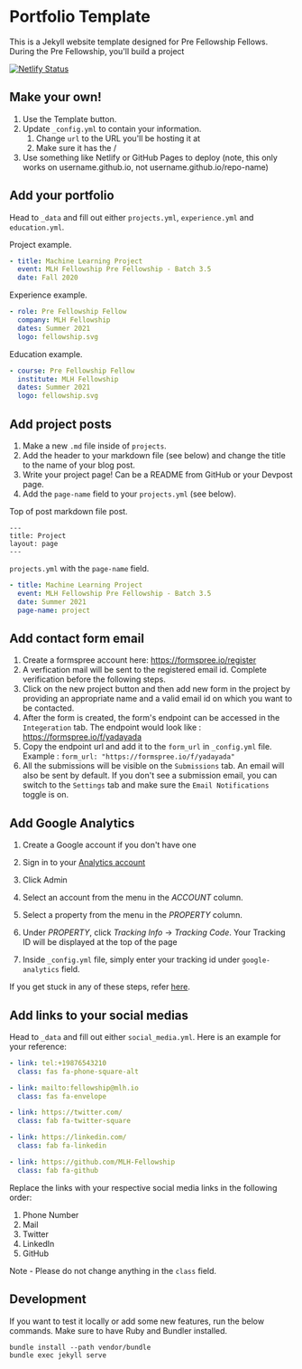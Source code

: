 # Portfolio Template

This is a Jekyll website template designed for Pre Fellowship Fellows. During the Pre Fellowship, you'll build a project

[![Netlify Status](https://api.netlify.com/api/v1/badges/97877b3e-9f36-4939-a24c-0b622f923d50/deploy-status)](https://app.netlify.com/sites/mlh-fellowship-portfolio/deploys)


## Make your own!

1. Use the Template button.
2. Update `_config.yml` to contain your information.
    1. Change `url` to the URL you'll be hosting it at
    2. Make sure it has the /
3. Use something like Netlify or GitHub Pages to deploy (note, this only works on username.github.io, not username.github.io/repo-name)

## Add your portfolio

Head to `_data` and fill out either `projects.yml`, `experience.yml` and `education.yml`.

Project example.
```yaml
- title: Machine Learning Project
  event: MLH Fellowship Pre Fellowship - Batch 3.5
  date: Fall 2020
```

Experience example.
```yaml
- role: Pre Fellowship Fellow
  company: MLH Fellowship
  dates: Summer 2021
  logo: fellowship.svg
```

Education example.
```yaml
- course: Pre Fellowship Fellow
  institute: MLH Fellowship
  dates: Summer 2021
  logo: fellowship.svg
```
## Add project posts

1. Make a new `.md` file inside of `projects`.
2. Add the header to your markdown file (see below) and change the title to the name of your blog post.
3. Write your project page! Can be a README from GitHub or your Devpost page.
4. Add the `page-name` field to your `projects.yml` (see below).

Top of post markdown file post.
```
---
title: Project
layout: page
---
```

`projects.yml` with the `page-name` field.

```yaml
- title: Machine Learning Project
  event: MLH Fellowship Pre Fellowship - Batch 3.5
  date: Summer 2021
  page-name: project
```

## Add contact form email
1. Create a formspree account here: https://formspree.io/register 
2. A verfication mail will be sent to the registered email id. Complete verification before the following steps.
3. Click on the new project button and then add new form in the project by providing an appropriate name and a valid email id on which you want to be contacted.
4. After the form is created, the form's endpoint can be accessed in the `Integeration` tab. The endpoint would look like : https://formspree.io/f/yadayada
5. Copy the endpoint url and add it to the `form_url` in `_config.yml` file. Example : `form_url: "https://formspree.io/f/yadayada"`
6. All the submissions will be visible on the `Submissions` tab. An email will also be sent by default. If you don't see a submission email, you can switch to the `Settings` tab and make sure the `Email Notifications` toggle is on.

## Add Google Analytics

1. Create a Google account if you don't have one

2. Sign in to your [Analytics account](https://analytics.google.com/)

3. Click Admin

4. Select an account from the menu in the *ACCOUNT* column.

5. Select a property from the menu in the *PROPERTY* column.

6. Under *PROPERTY*, click *Tracking Info* -> *Tracking Code*. Your Tracking ID will be displayed at the top of the page

7. Inside `_config.yml` file, simply enter your tracking id under `google-analytics` field.

If you get stuck in any of these steps, refer [here](https://support.google.com/analytics/answer/1008080).

## Add links to your social medias 

Head to `_data` and fill out either `social_media.yml`. Here is an example for your reference: 

```yaml
- link: tel:+19876543210
  class: fas fa-phone-square-alt

- link: mailto:fellowship@mlh.io
  class: fas fa-envelope

- link: https://twitter.com/
  class: fab fa-twitter-square

- link: https://linkedin.com/
  class: fab fa-linkedin

- link: https://github.com/MLH-Fellowship
  class: fab fa-github
```

Replace the links with your respective social media links in the following order: 

1. Phone Number
2. Mail
3. Twitter
4. LinkedIn
5. GitHub

Note - Please do not change anything in the `class` field. 

## Development

If you want to test it locally or add some new features, run the below commands. Make sure to have Ruby and Bundler installed.

```
bundle install --path vendor/bundle
bundle exec jekyll serve
```
